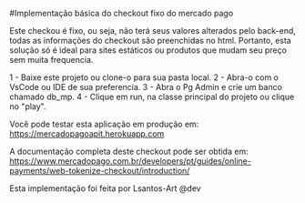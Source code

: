 #Implementação básica do checkout fixo do mercado pago


Este checkou é fixo, ou seja, não terá seus valores alterados pelo back-end,
todas as informações do checkout são preenchidas no html. Portanto, esta solução
só é ideal para sites estáticos ou produtos que mudam seu preço sem muita
frequencia. 

1 - Baixe este projeto ou clone-o para sua pasta local.
2 - Abra-o com o VsCode ou IDE de sua preferencia.
3 - Abra o Pg Admin e crie um banco chamado db_mp.
4 - Clique em run, na classe principal do projeto ou clique no "play".

Você pode testar esta aplicação em produção em:
https://mercadopagoapit.herokuapp.com

A documentação completa deste checkout pode ser obtida em: 
https://www.mercadopago.com.br/developers/pt/guides/online-payments/web-tokenize-checkout/introduction/

Esta implementação foi feita por Lsantos-Art @dev
